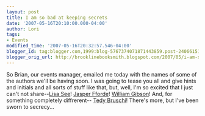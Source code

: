 ```yaml
---
layout: post
title: I am so bad at keeping secrets
date: '2007-05-16T20:10:00.000-04:00'
author: Lori
tags:
- Events
modified_time: '2007-05-16T20:32:57.546-04:00'
blogger_id: tag:blogger.com,1999:blog-5767374071871443859.post-2406615195016368429
blogger_orig_url: http://brooklinebooksmith.blogspot.com/2007/05/i-am-so-bad-at-keeping-secrets.html
---
```


So Brian, our events manager, emailed me today with the names of some of the authors we'll be having soon. I was going to tease you all and give hints and initials and all sorts of stuff like that, but, well, I'm so excited that I just can't not share--<a href="http://www.lisasee.com/">Lisa See</a>! <a href="http://www.jasperfforde.com/">Jasper Fforde</a>! <a href="http://www.williamgibsonbooks.com/">William Gibson</a>! And, for something completely diffrerent-- <a href="http://www.wiley.com/WileyCDA/WileyTitle/productCd-047010869X.html">Tedy Bruschi</a>! There's more, but I've been sworn to secrecy...